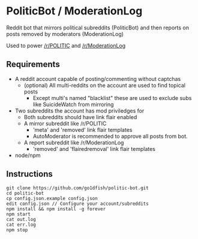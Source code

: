 # PoliticBot / ModerationLog

Reddit bot that mirrors political subreddits (PoliticBot) and then reports on posts removed by moderators (ModerationLog)

Used to power [/r/POLITIC](http://reddit.com/r/POLITIC) and [/r/ModerationLog](http://reddit.com/r/ModerationLog)

## Requirements

 * A reddit account capable of posting/commenting without captchas
   * (optional) All multi-reddits on the account are used to find topical posts
     * Except multi's named "blacklist" these are used to exclude subs like SuicideWatch from mirroring
 * Two subreddits the account has mod priviledges for
   * Both subreddits should have link flair enabled
   * A mirror subreddit like /r/POLITIC
     * 'meta' and 'removed' link flair templates
     * AutoModerator is recommended to approve all posts from bot.
   * A report subreddit like /r/ModerationLog
     * 'removed' and 'flairedremoval' link flair templates
 * node/npm

## Instructions

    git clone https://github.com/go1dfish/politic-bot.git
    cd politic-bot
    cp config.json.example config.json
    edit config.json // Configure your account/subreddits
    npm install && npm install -g forever
    npm start
    cat out.log
    cat err.log
    npm stop
